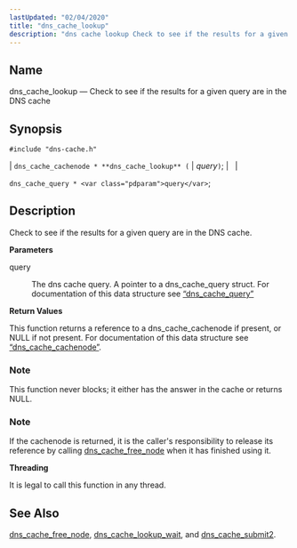 ```yaml
---
lastUpdated: "02/04/2020"
title: "dns_cache_lookup"
description: "dns cache lookup Check to see if the results for a given query are in the DNS cache dns cache cachenode dns cache lookup query dns cache query query Check to see if the results for a given query are in the DNS cache query The dns cache query A..."
---
```


<a name="apis.dns_cache_lookup"></a> 
## Name

dns_cache_lookup — Check to see if the results for a given query are in the DNS cache

## Synopsis

`#include "dns-cache.h"`

| `dns_cache_cachenode * **dns_cache_lookup** (` | <var class="pdparam">query</var>`)`; |   |

`dns_cache_query * <var class="pdparam">query</var>`;<a name="idp50488336"></a> 
## Description

Check to see if the results for a given query are in the DNS cache.

**<a name="idp50489584"></a> Parameters**

<dl class="variablelist">

<dt>query</dt>

<dd>

The dns cache query. A pointer to a dns_cache_query struct. For documentation of this data structure see [“dns_cache_query”](/momentum/3/3-api/structs-dns-cache-query)

</dd>

</dl>

**<a name="idp50492976"></a> Return Values**

This function returns a reference to a dns_cache_cachenode if present, or NULL if not present. For documentation of this data structure see [“dns_cache_cachenode”](/momentum/3/3-api/structs-dns-cache-cachenode).

### Note

This function never blocks; it either has the answer in the cache or returns NULL.

### Note

If the cachenode is returned, it is the caller's responsibility to release its reference by calling [dns_cache_free_node](/momentum/3/3-api/apis-dns-cache-free-node) when it has finished using it.

**<a name="idp50497200"></a> Threading**

It is legal to call this function in any thread.

<a name="idp50498304"></a> 
## See Also

[dns_cache_free_node](/momentum/3/3-api/apis-dns-cache-free-node), [dns_cache_lookup_wait](/momentum/3/3-api/apis-dns-cache-lookup-wait), and [dns_cache_submit2](/momentum/3/3-api/apis-dns-cache-submit-2).